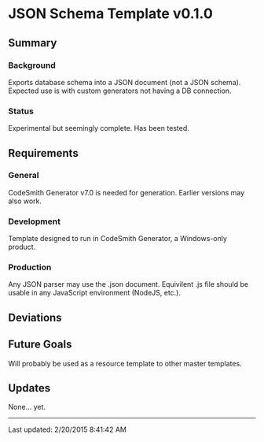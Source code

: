 # JSON Schema Template v0.1.0

## Summary

### Background
Exports database schema into a JSON document (not a JSON schema).  Expected use is with custom generators not having a DB connection.

### Status
Experimental but seemingly complete.  Has been tested. 

## Requirements

### General
CodeSmith Generator v7.0 is needed for generation.  Earlier versions may also work.  

### Development
Template designed to run in CodeSmith Generator, a Windows-only product.  

### Production
Any JSON parser may use the .json document.  Equivilent .js file should be usable in any JavaScript environment (NodeJS, etc.).

## Deviations

## Future Goals
Will probably be used as a resource template to other master templates.

## Updates
None... yet.

---

Last updated: 2/20/2015 8:41:42 AM 
